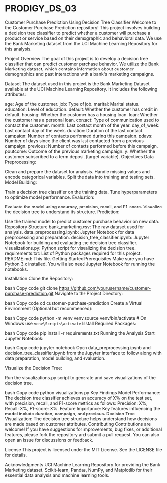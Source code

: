 # PRODIGY_DS_03

Customer Purchase Prediction Using Decision Tree Classifier
Welcome to the Customer Purchase Prediction repository! This project involves building a decision tree classifier to predict whether a customer will purchase a product or service based on their demographic and behavioral data. We use the Bank Marketing dataset from the UCI Machine Learning Repository for this analysis.

Project Overview
The goal of this project is to develop a decision tree classifier that can predict customer purchase behavior. We utilize the Bank Marketing dataset, which contains information about customer demographics and past interactions with a bank's marketing campaigns.

Dataset
The dataset used in this project is the Bank Marketing Dataset available at the UCI Machine Learning Repository. It includes the following attributes:

age: Age of the customer.
job: Type of job.
marital: Marital status.
education: Level of education.
default: Whether the customer has credit in default.
housing: Whether the customer has a housing loan.
loan: Whether the customer has a personal loan.
contact: Type of communication used to contact the customer.
month: Last contact month of the year.
day_of_week: Last contact day of the week.
duration: Duration of the last contact.
campaign: Number of contacts performed during this campaign.
pdays: Number of days since the client was last contacted from a previous campaign.
previous: Number of contacts performed before this campaign.
poutcome: Outcome of the previous marketing campaign.
y: Whether the customer subscribed to a term deposit (target variable).
Objectives
Data Preprocessing:

Clean and prepare the dataset for analysis.
Handle missing values and encode categorical variables.
Split the data into training and testing sets.
Model Building:

Train a decision tree classifier on the training data.
Tune hyperparameters to optimize model performance.
Evaluation:

Evaluate the model using accuracy, precision, recall, and F1-score.
Visualize the decision tree to understand its structure.
Prediction:

Use the trained model to predict customer purchase behavior on new data.
Repository Structure
bank_marketing.csv: The raw dataset used for analysis.
data_preprocessing.ipynb: Jupyter Notebook for data preprocessing and preparation.
decision_tree_classifier.ipynb: Jupyter Notebook for building and evaluating the decision tree classifier.
visualizations.py: Python script for visualizing the decision tree.
requirements.txt: List of Python packages required for this project.
README.md: This file.
Getting Started
Prerequisites
Make sure you have Python 3.x installed. You will also need Jupyter Notebook for running the notebooks.

Installation
Clone the Repository:

bash
Copy code
git clone https://github.com/yourusername/customer-purchase-prediction.git
Navigate to the Project Directory:

bash
Copy code
cd customer-purchase-prediction
Create a Virtual Environment (Optional but recommended):

bash
Copy code
python -m venv venv
source venv/bin/activate  # On Windows use `venv\Scripts\activate`
Install Required Packages:

bash
Copy code
pip install -r requirements.txt
Running the Analysis
Start Jupyter Notebook:

bash
Copy code
jupyter notebook
Open data_preprocessing.ipynb and decision_tree_classifier.ipynb from the Jupyter interface to follow along with data preparation, model building, and evaluation.

Visualize the Decision Tree:

Run the visualizations.py script to generate and save visualizations of the decision tree.

bash
Copy code
python visualizations.py
Key Findings
Model Performance: The decision tree classifier achieves an accuracy of X% on the test set, with precision, recall, and F1-score metrics as follows: Precision: X%, Recall: X%, F1-score: X%.
Feature Importance: Key features influencing the model include duration, campaign, and previous.
Decision Tree Visualization: The decision tree structure helps understand how decisions are made based on customer attributes.
Contributing
Contributions are welcome! If you have suggestions for improvements, bug fixes, or additional features, please fork the repository and submit a pull request. You can also open an issue for discussions or feedback.

License
This project is licensed under the MIT License. See the LICENSE file for details.

Acknowledgments
UCI Machine Learning Repository for providing the Bank Marketing dataset.
Scikit-learn, Pandas, NumPy, and Matplotlib for their essential data analysis and machine learning tools.
